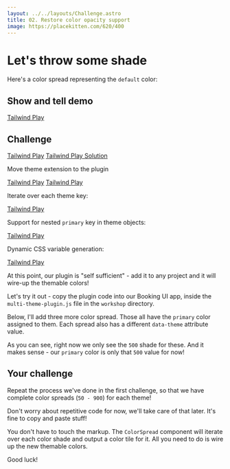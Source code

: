 ```yaml
---
layout: ../../layouts/Challenge.astro
title: 02. Restore color opacity support
image: https://placekitten.com/620/400
---
```


# Let's throw some shade

Here's a color spread representing the `default` color:

## Show and tell demo

[Tailwind Play](https://play.tailwindcss.com/isZAaouLGD?layout=horizontal)

## Challenge

[Tailwind Play](https://play.tailwindcss.com/NlVPQm0stX)
[Tailwind Play Solution](https://play.tailwindcss.com/UI1PhLBYsz?file=config)

Move theme extension to the plugin

[Tailwind Play](https://play.tailwindcss.com/WlD9m6yeo7?file=config)
[Tailwind Play](https://play.tailwindcss.com/WCowcDQ8O2)

Iterate over each theme key:

[Tailwind Play](https://play.tailwindcss.com/dqKM7KQUrO?file=config)

Support for nested `primary` key in theme objects:

[Tailwind Play](https://play.tailwindcss.com/Ae5hOMsh3v?file=config)

Dynamic CSS variable generation:

[Tailwind Play](https://play.tailwindcss.com/Ae5hOMsh3v?file=config)

At this point, our plugin is "self sufficient" - add it to any project and it will wire-up the themable colors!

Let's try it out - copy the plugin code into our Booking UI app, inside the `multi-theme-plugin.js` file in the `workshop` directory.

Below, I'll add three more color spread. Those all have the `primary` color assigned to them. Each spread also has a different `data-theme` attribute value.

As you can see, right now we only see the `500` shade for these. And it makes sense - our `primary` color is only that `500` value for now!

## Your challenge

Repeat the process we've done in the first challenge, so that we have complete color spreads (`50 - 900`) for each theme!

Don't worry about repetitive code for now, we'll take care of that later. It's fine to copy and paste stuff!

You don't have to touch the markup. The `ColorSpread` component will iterate over each color shade and output a color tile for it. All you need to do is wire up the new themable colors.

Good luck!

